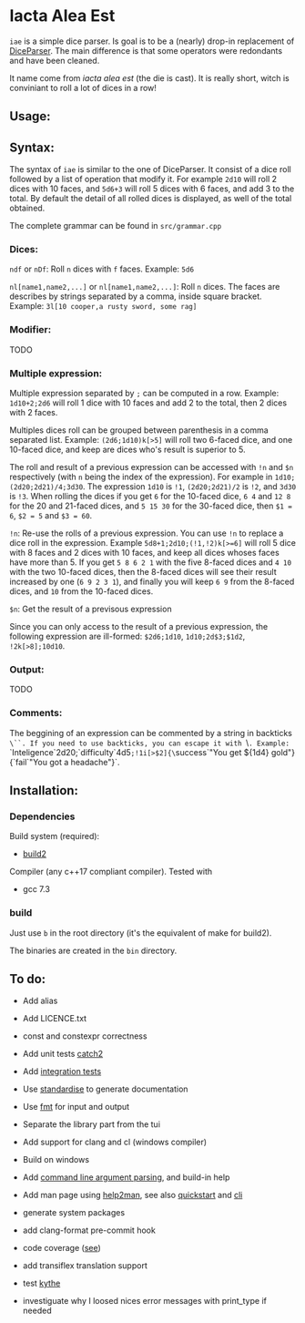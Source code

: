 Iacta Alea Est
==============

`iae` is a simple dice parser. Is goal is to be a (nearly) drop-in replacement of [DiceParser](https://github.com/Rolisteam/DiceParser). The main difference is that some operators were redondants and have been cleaned.

It name come from *iacta alea est* (the die is cast). It is really short, witch is conviniant to roll a lot of dices in a row!

Usage:
------

Syntax:
-------

The syntax of `iae` is similar to the one of DiceParser. It consist of a dice roll followed by a list of operation that modify it. For example `2d10` will roll 2 dices with 10 faces, and `5d6+3` will roll 5 dices with 6 faces, and add 3 to the total. By default the detail of all rolled dices is displayed, as well of the total obtained.

The complete grammar can be found in `src/grammar.cpp`

### Dices:

`ndf` or `nDf`: Roll `n` dices with `f` faces. Example: `5d6`

`nl[name1,name2,...]` or `nl[name1,name2,...]`: Roll `n` dices. The faces are describes by strings separated by a comma, inside square bracket. Example: `3l[10 cooper,a rusty sword, some rag]`

### Modifier:

TODO

### Multiple expression:

Multiple expression separated by `;` can be computed in a row. Example: `1d10+2;2d6` will roll 1 dice with 10 faces and add 2 to the total, then 2 dices with 2 faces.

Multiples dices roll can be grouped between parenthesis in a comma separated list. Example: `(2d6;1d10)k[>5]` will roll two 6-faced dice, and one 10-faced dice, and keep are dices who's result is superior to 5.

The roll and result of a previous expression can be accessed with `!n` and `$n` respectively (with `n` being the index of the expression). For example in `1d10;(2d20;2d21)/4;3d30`. The expression `1d10` is `!1`, `(2d20;2d21)/2` is `!2`, and `3d30` is `!3`. When rolling the dices if you get `6` for the 10-faced dice, `6 4` and `12 8` for the 20 and 21-faced dices, and `5 15 30` for the 30-faced dice, then `$1 = 6`, `$2 = 5` and `$3 = 60`.

`!n`: Re-use the rolls of a previous expression. You can use `!n` to replace a dice roll in the expression. Example `5d8+1;2d10;(!1,!2)k[>=6]` will roll 5 dice with 8 faces and 2 dices with 10 faces, and keep all dices whoses faces have more than 5. If you get `5 8 6 2 1` with the five 8-faced dices and `4 10` with the two 10-faced dices, then the 8-faced dices will see their result increased by one (`6 9 2 3 1`), and finally you will keep `6 9` from the 8-faced dices, and `10` from the 10-faced dices.

`$n`: Get the result of a previsous expression

Since you can only access to the result of a previous expression, the following expression are ill-formed: `$2d6;1d10`, `1d10;2d$3;$1d2`, `!2k[>8];10d10`.

### Output:

TODO

### Comments:

The beggining of an expression can be commented by a string in backticks `\``. If you need to use backticks, you can escape it with `\\`. Example: `\`Inteligence\`2d20;\`difficulty\`4d5`;!1i[>$2]{\`success\`"You get ${1d4} gold"}{\`fail\`"You got a headache"}`.

Installation:
-------------

### Dependencies

Build system (required):
- [build2](https://www.build2.org/)

Compiler (any c++17 compliant compiler). Tested with
- gcc 7.3

### build

Just use `b` in the root directory (it's the equivalent of make for build2).

The binaries are created in the `bin` directory.

To do:
------

- Add alias
- Add LICENCE.txt
- const and constexpr correctness

- Add unit tests [catch2](https://github.com/catchorg/Catch2)
- Add [integration tests](https://www.build2.org/build2/doc/build2-testscript-manual.xhtml)
- Use [standardise](https://github.com/foonathan/standardese) to generate documentation
- Use [fmt](https://github.com/fmtlib/fmt) for input and output
- Separate the library part from the tui
- Add support for clang and cl (windows compiler)
- Build on windows
- Add [command line argument parsing](https://github.com/docopt/docopt.cpp), and build-in help 
- Add man page using [help2man](https://www.gnu.org/software/help2man/), see also [quickstart](https://www.cyberciti.biz/faq/linux-unix-creating-a-manpage/) and [cli](https://stage.build2.org/cli?q=cli)
- generate system packages
- add clang-format pre-commit hook
- code coverage ([see](http://mesonbuild.com/Feature-autodetection.html))
- add transiflex translation support
- test [kythe](https://github.com/google/kythe)

- investiguate why I loosed nices error messages with print_type if needed

